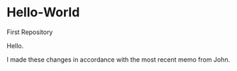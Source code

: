 # Hello-World
First Repository



Hello.

I made these changes in accordance with the most recent memo from John.
